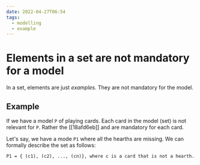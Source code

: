 ```yaml
---
date: 2022-04-27T06:54
tags:
  - modelling
  - example
---
```


# Elements in a set are not mandatory for a model

In a set, elements are just *examples*. They are not mandatory for the model.

## Example

If we have a model `P` of playing cards. Each card in the model (set) is not relevant for `P`. Rather the [[18afd6eb]] and are mandatory for each card.

Let's say, we have a mode `P1` where all the hearths are missing. We can formally describe the set as follows:

```
P1 = { (c1), (c2), ..., (cn)}, where c is a card that is not a hearth.
```
